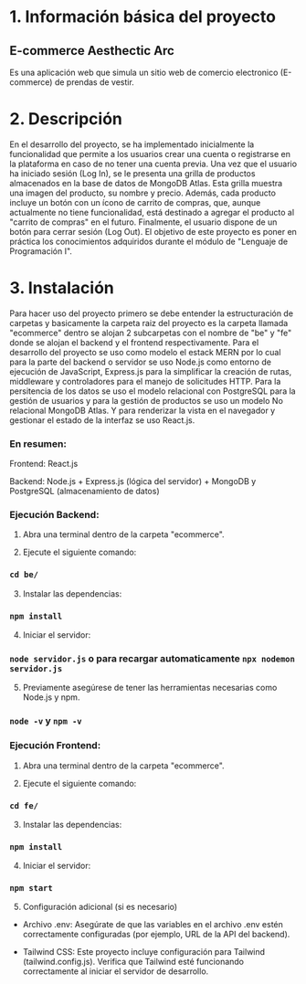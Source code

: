 # 1. Información básica del proyecto

## E-commerce Aesthectic Arc

Es una aplicación web que simula un sitio web de comercio electronico (E-commerce) de prendas de vestir.

# 2. Descripción

En el desarrollo del proyecto, se ha implementado inicialmente la funcionalidad que permite a los usuarios crear una cuenta o registrarse en la plataforma en caso de no tener una cuenta previa. Una vez que el usuario ha iniciado sesión (Log In), se le presenta una grilla de productos almacenados en la base de datos de MongoDB Atlas. Esta grilla muestra una imagen del producto, su nombre y precio. Además, cada producto incluye un botón con un ícono de carrito de compras, que, aunque actualmente no tiene funcionalidad, está destinado a agregar el producto al "carrito de compras" en el futuro. Finalmente, el usuario dispone de un botón para cerrar sesión (Log Out). El objetivo de este proyecto es poner en práctica los conocimientos adquiridos durante el módulo de "Lenguaje de Programación I".

# 3. Instalación

Para hacer uso del proyecto primero se debe entender la estructuración de carpetas y basicamente la carpeta raiz del proyecto es la carpeta llamada "ecommerce" dentro se alojan 2 subcarpetas con el nombre de "be" y "fe" donde se alojan el backend y el frontend respectivamente. Para el desarrollo del proyecto se uso como modelo el estack MERN por lo cual para la parte del backend o servidor se uso Node.js como entorno de ejecución de JavaScript, Express.js para la simplificar la creación de rutas, middleware y controladores para el manejo de solicitudes HTTP. Para la persitencia de los datos se uso el modelo relacional con PostgreSQL para la gestión de usuarios y para la gestión de productos se uso un modelo No relacional MongoDB Atlas. Y para renderizar la vista en el navegador y gestionar el estado de la interfaz se uso React.js.

### En resumen:

Frontend: React.js

Backend: Node.js + Express.js (lógica del servidor) + MongoDB y PostgreSQL (almacenamiento de datos)

### Ejecución Backend:

1. Abra una terminal dentro de la carpeta "ecommerce".

2. Ejecute el siguiente comando:

### `cd be/`

3. Instalar las dependencias:

### `npm install`

4. Iniciar el servidor:

### `node servidor.js` o para recargar automaticamente `npx nodemon servidor.js`

5. Previamente asegúrese de tener las herramientas necesarias como Node.js y npm.

### `node -v` y `npm -v`

### Ejecución Frontend:

1. Abra una terminal dentro de la carpeta "ecommerce".

2. Ejecute el siguiente comando:

### `cd fe/`

3. Instalar las dependencias:

### `npm install`

4. Iniciar el servidor:

### `npm start`

5. Configuración adicional (si es necesario)

- Archivo .env: Asegúrate de que las variables en el archivo .env estén correctamente configuradas (por ejemplo, URL de la API del backend).

- Tailwind CSS: Este proyecto incluye configuración para Tailwind (tailwind.config.js). Verifica que Tailwind esté funcionando correctamente al iniciar el servidor de desarrollo.
